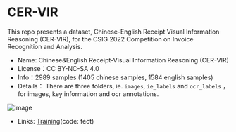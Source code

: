 # CER-VIR
This repo presents a dataset, Chinese-English Receipt Visual Information Reasoning (CER-VIR), for the CSIG 2022 Competition on Invoice Recognition and Analysis.

- Name: Chinese&English Receipt-Visual Information Reasoning (CER-VIR)
- License：CC BY-NC-SA 4.0
- Info：2989 samples (1405 chinese samples, 1584 english samples)
- Details： There are three folders, ie. `images`, `ie_labels` and `ocr_labels` ，for images, key information and ocr annotations.

![image](https://cnnorth4-modelhub-media.obs.cn-north-4.myhwclouds.com/meta/publicImage/55f73129-f759-45fe-af31-3baaa2b1e367.png)

- Links: [Training](https://pan.baidu.com/s/1ZItJRcxltKJ8gRtVeTLRVg)(code: fect)